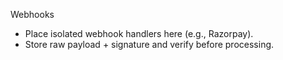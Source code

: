 Webhooks

- Place isolated webhook handlers here (e.g., Razorpay).
- Store raw payload + signature and verify before processing.


